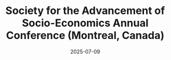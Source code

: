 ---
title: "Society for the Advancement of Socio-Economics Annual Conference (Montreal, Canada)"
date: 2025-07-09
---